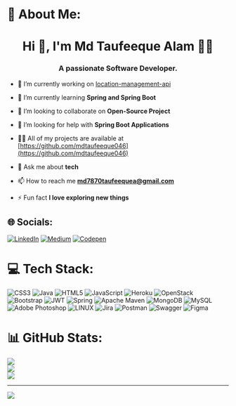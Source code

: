 # 💫 About Me:
<h1 align="center">Hi 👋, I'm Md Taufeeque Alam 🧑‍💻</h1>
<h3 align="center">A passionate Software Developer.</h3>

- 🔭 I’m currently working on [location-management-api](https://bitbucket.org/pantherskill/workspace/repositories)
  
- 🌱 I’m currently learning **Spring and Spring Boot**

- 👯 I’m looking to collaborate on **Open-Source Project**

- 🤝 I’m looking for help with **Spring Boot Applications**

- 👨‍💻 All of my projects are available at [https://github.com/mdtaufeeque046](https://github.com/mdtaufeeque046)

- 💬 Ask me about **tech**

- 📫 How to reach me **md7870taufeequea@gmail.com**

- ⚡ Fun fact **I love exploring new things**


## 🌐 Socials:
[![LinkedIn](https://img.shields.io/badge/LinkedIn-%230077B5.svg?logo=linkedin&logoColor=white)](https://linkedin.com/in/mdtaufeeque) [![Medium](https://img.shields.io/badge/Medium-12100E?logo=medium&logoColor=white)](https://medium.com/@mdtaufeeque046) [![Codepen](https://img.shields.io/badge/Codepen-000000?style=for-the-badge&logo=codepen&logoColor=white)](https://codepen.io/mdtaufeeque046) 

# 💻 Tech Stack:
![CSS3](https://img.shields.io/badge/css3-%231572B6.svg?style=for-the-badge&logo=css3&logoColor=white) ![Java](https://img.shields.io/badge/java-%23ED8B00.svg?style=for-the-badge&logo=java&logoColor=white) ![HTML5](https://img.shields.io/badge/html5-%23E34F26.svg?style=for-the-badge&logo=html5&logoColor=white) ![JavaScript](https://img.shields.io/badge/javascript-%23323330.svg?style=for-the-badge&logo=javascript&logoColor=%23F7DF1E) ![Heroku](https://img.shields.io/badge/heroku-%23430098.svg?style=for-the-badge&logo=heroku&logoColor=white) ![OpenStack](https://img.shields.io/badge/Openstack-%23f01742.svg?style=for-the-badge&logo=openstack&logoColor=white) ![Bootstrap](https://img.shields.io/badge/bootstrap-%23563D7C.svg?style=for-the-badge&logo=bootstrap&logoColor=white) ![JWT](https://img.shields.io/badge/JWT-black?style=for-the-badge&logo=JSON%20web%20tokens) ![Spring](https://img.shields.io/badge/spring-%236DB33F.svg?style=for-the-badge&logo=spring&logoColor=white) ![Apache Maven](https://img.shields.io/badge/Apache%20Maven-C71A36?style=for-the-badge&logo=Apache%20Maven&logoColor=white) ![MongoDB](https://img.shields.io/badge/MongoDB-%234ea94b.svg?style=for-the-badge&logo=mongodb&logoColor=white) ![MySQL](https://img.shields.io/badge/mysql-%2300f.svg?style=for-the-badge&logo=mysql&logoColor=white) ![Adobe Photoshop](https://img.shields.io/badge/adobephotoshop-%2331A8FF.svg?style=for-the-badge&logo=adobephotoshop&logoColor=white) ![LINUX](https://img.shields.io/badge/Linux-FCC624?style=for-the-badge&logo=linux&logoColor=black) ![Jira](https://img.shields.io/badge/jira-%230A0FFF.svg?style=for-the-badge&logo=jira&logoColor=white) ![Postman](https://img.shields.io/badge/Postman-FF6C37?style=for-the-badge&logo=postman&logoColor=white) ![Swagger](https://img.shields.io/badge/-Swagger-%23Clojure?style=for-the-badge&logo=swagger&logoColor=white) 	![Figma](https://img.shields.io/badge/figma-%23F24E1E.svg?style=for-the-badge&logo=figma&logoColor=white)
# 📊 GitHub Stats:
![](https://github-readme-stats.vercel.app/api?username=mdtaufeeque046&theme=vision-friendly-dark&hide_border=false&include_all_commits=false&count_private=false)<br/>
![](https://github-readme-streak-stats.herokuapp.com/?user=mdtaufeeque046&theme=vision-friendly-dark&hide_border=false)<br/>
![](https://github-readme-stats.vercel.app/api/top-langs/?username=mdtaufeeque046&theme=vision-friendly-dark&hide_border=false&include_all_commits=false&count_private=false&layout=compact)

---
[![](https://visitcount.itsvg.in/api?id=mdtaufeeque046&icon=2&color=11)](https://visitcount.itsvg.in)

<!-- Proudly created with GPRM ( https://gprm.itsvg.in ) -->
